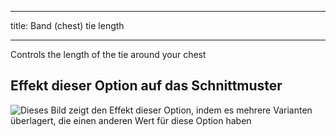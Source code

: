 ***

title: Band (chest) tie length

***

Controls the length of the tie around your chest

## Effekt dieser Option auf das Schnittmuster

![Dieses Bild zeigt den Effekt dieser Option, indem es mehrere Varianten überlagert, die einen anderen Wert für diese Option haben](bee_bandtielength_sample.svg "Effekt dieser Option auf das Schnittmuster")
